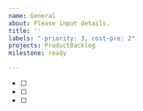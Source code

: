 ```yaml
---
name: General
about: Please input details.
title: ''
labels: "-priority: 3, cost-pre: 2"
projects: ProductBacklog
milestone: ready

---
```


- [ ] 
- [ ] 
- [ ] 
